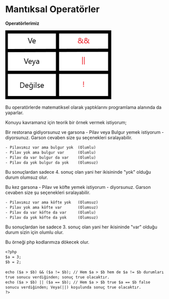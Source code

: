 # Mantıksal Operatörler

**Operatörlerimiz**

![Operatörler](https://raw.githubusercontent.com/Kodluyoruz/taskforce/main/php/mantiksal-operatorler/figures/php-mantıksal-operatör.png)

Bu operatörlerde matematiksel olarak yaptıklarını programlama alanında da yaparlar.

Konuyu kavramanız için teorik bir örnek vermek istiyorum;

Bir restorana gidiyorsunuz ve garsona - Pilav veya Bulgur yemek istiyorum - diyorsunuz.
Garson cevaben size şu seçenekleri sıralayabilir.

    - Pilavımız var ama bulgur yok  (Olumlu)
    - Pilav yok ama bulgur var      (Olumlu)
    - Pilav da var bulgur da var    (Olumlu)
    - Pilav da yok bulgur da yok    (Olumsuz)

Bu sonuçlardan sadece 4. sonuç olan yani her ikisininde "yok" olduğu durum olumsuz olur.

Bu kez garsona - Pilav ve köfte yemek istiyorum - diyorsunuz.
Garson cevaben size şu seçenekleri sıralayabilir.

    - Pilavımız var ama köfte yok   (Olumsuz)
    - Pilav yok ama köfte var       (Olumsuz)
    - Pilav da var köfte da var     (Olumlu)
    - Pilav da yok köfte da yok     (Olumsuz)

Bu sonuçlardan ise sadece 3. sonuç olan yani her ikisininde "var" olduğu durum sizin için olumlu olur.

Bu örneği php kodlarımıza dökecek olur.

```
<?php
$a = 3;
$b = 2;

echo ($a > $b) && ($a != $b); // Hem $a > $b hem de $a != $b durumları true sonucu verdiğinden; sonuç true olacaktır.
echo ($a > $b) || ($a == $b); // Hem $a > $b true $a == $b false sonucu verdiğinden; Veya(||) koşulunda sonuç true olacaktır.
?>
```



